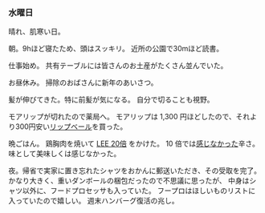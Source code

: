 ### 水曜日

晴れ、肌寒い日。

朝。9hほど寝たため、頭はスッキリ。
近所の公園で30mほど読書。

仕事始め。
共有テーブルには皆さんのお土産がたくさん並んでいた。

お昼休み。
掃除のおばさんに新年のあいさつ。

髪が伸びてきた。特に前髪が気になる。
自分で切ることも視野。

モアリップが切れたので薬局へ。
モアリップは 1,300 円ほどしたので、それより300円安い[リップベール](https://www.kegg.jp/medicus-bin/japic_otc?japic_code=J2301000159)を買った。

晩ごはん。
鶏胸肉を焼いて [LEE 20倍](https://www.glico.com/jp/product/food_curry/lee/45121/) をかけた。
10 倍では[感じなかった](https://github.com/toasa/diary/blob/main/2023/12/24.md)辛さ。
味として美味しくは感じなかった。

夜。帰省で実家に置き忘れたシャツをおかんに郵送いただき、その受取を完了。
かなり大きく、重いダンボールの梱包だったので不思議に思ったが、
中身はシャツ以外に、フードプロセッサも入っていた。
フープロはほしいものリストに入っていたので嬉しい。
週末ハンバーグ復活の兆し。
